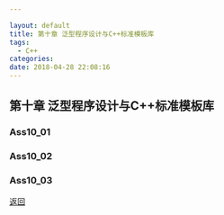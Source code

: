 ```yaml
---

layout: default
title: 第十章 泛型程序设计与C++标准模板库
tags:
  - C++
categories:
date: 2018-04-28 22:08:16
---
```


## 第十章 泛型程序设计与C++标准模板库

### Ass10_01 

### Ass10_02 

### Ass10_03 


[返回](./)